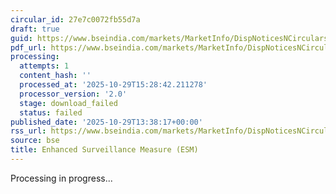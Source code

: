 ```yaml
---
circular_id: 27e7c0072fb55d7a
draft: true
guid: https://www.bseindia.com/markets/MarketInfo/DispNoticesNCirculars.aspx?Noticeid={9132A93E-07A8-49E6-8E89-CC5EF67F48BD}&noticeno=20251029-51&dt=10/29/2025&icount=51&totcount=56&flag=0
pdf_url: https://www.bseindia.com/markets/MarketInfo/DispNoticesNCirculars.aspx?Noticeid={9132A93E-07A8-49E6-8E89-CC5EF67F48BD}&noticeno=20251029-51&dt=10/29/2025&icount=51&totcount=56&flag=0
processing:
  attempts: 1
  content_hash: ''
  processed_at: '2025-10-29T15:28:42.211278'
  processor_version: '2.0'
  stage: download_failed
  status: failed
published_date: '2025-10-29T13:38:17+00:00'
rss_url: https://www.bseindia.com/markets/MarketInfo/DispNoticesNCirculars.aspx?Noticeid={9132A93E-07A8-49E6-8E89-CC5EF67F48BD}&noticeno=20251029-51&dt=10/29/2025&icount=51&totcount=56&flag=0
source: bse
title: Enhanced Surveillance Measure (ESM)
---
```


Processing in progress...